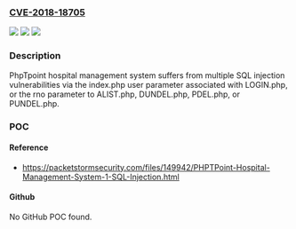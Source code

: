 ### [CVE-2018-18705](https://cve.mitre.org/cgi-bin/cvename.cgi?name=CVE-2018-18705)
![](https://img.shields.io/static/v1?label=Product&message=n%2Fa&color=blue)
![](https://img.shields.io/static/v1?label=Version&message=n%2Fa&color=blue)
![](https://img.shields.io/static/v1?label=Vulnerability&message=n%2Fa&color=brighgreen)

### Description

PhpTpoint hospital management system suffers from multiple SQL injection vulnerabilities via the index.php user parameter associated with LOGIN.php, or the rno parameter to ALIST.php, DUNDEL.php, PDEL.php, or PUNDEL.php.

### POC

#### Reference
- https://packetstormsecurity.com/files/149942/PHPTPoint-Hospital-Management-System-1-SQL-Injection.html

#### Github
No GitHub POC found.

